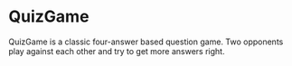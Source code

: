 # QuizGame

QuizGame is a classic four-answer based question game.
Two opponents play against each other and try to get more answers right.
